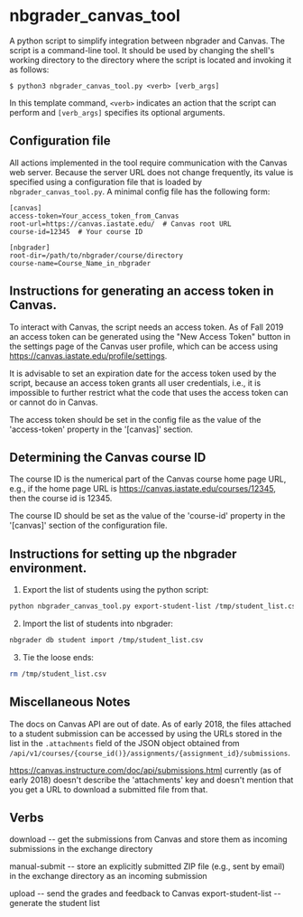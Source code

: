 # nbgrader_canvas_tool

A python script to simplify integration between nbgrader and Canvas. The script
is a command-line tool. It should be used by changing the shell's working
directory to the directory where the script is located and invoking it
as follows:

```console
$ python3 nbgrader_canvas_tool.py <verb> [verb_args]
```

In this template command, `<verb>` indicates an action that the script can
perform and `[verb_args]` specifies its optional arguments.


## Configuration file

All actions implemented in the tool require communication with the Canvas web
server. Because the server URL does not change frequently, its value is
specified using a configuration file that is loaded by
`nbgrader_canvas_tool.py`. A minimal config file has the following form:

```
[canvas]
access-token=Your_access_token_from_Canvas
root-url=https://canvas.iastate.edu/  # Canvas root URL
course-id=12345  # Your course ID

[nbgrader]
root-dir=/path/to/nbgrader/course/directory
course-name=Course_Name_in_nbgrader
```


## Instructions for generating an access token in Canvas.

To interact with Canvas, the script needs an access token. As of Fall 2019 an
access token can be generated using the "New Access Token" button in the
settings page of the Canvas user profile, which can be access using
<https://canvas.iastate.edu/profile/settings>.

It is advisable to set an expiration date for the access token used by the
script, because an access token grants all user credentials, i.e., it is
impossible to further restrict what the code that uses the access token can or
cannot do in Canvas.

The access token should be set in the config file as the value of the
'access-token' property in the '[canvas]' section.


## Determining the Canvas course ID

The course ID is the numerical part of the Canvas course home page URL, e.g.,
if the home page URL is <https://canvas.iastate.edu/courses/12345>, then the
course id is 12345.

The course ID should be set as the value of the 'course-id' property in the
'[canvas]' section of the configuration file.


## Instructions for setting up the nbgrader environment.

1. Export the list of students using the python script:
```bash
python nbgrader_canvas_tool.py export-student-list /tmp/student_list.csv
```
2. Import the list of students into nbgrader:
```bash
nbgrader db student import /tmp/student_list.csv
```
3. Tie the loose ends:
```bash
rm /tmp/student_list.csv
```

## Miscellaneous Notes

The docs on Canvas API are out of date. As of early 2018, the files attached to
a student submission can be accessed by using the URLs stored in the list in the
`.attachments` field of the JSON object obtained from
`/api/v1/courses/{course_id()}/assignments/{assignment_id}/submissions`.

https://canvas.instructure.com/doc/api/submissions.html currently (as of early
2018) doesn't describe the 'attachments' key and doesn't mention that you get a
URL to download a submitted file from that.


## Verbs

download -- get the submissions from Canvas and store them as incoming
submissions in the exchange directory

manual-submit -- store an explicitly submitted ZIP file (e.g., sent by
email) in the exchange directory as an incoming submission

upload -- send the grades and feedback to Canvas
export-student-list -- generate the student list
